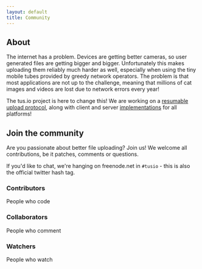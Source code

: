 ```yaml
---
layout: default
title: Community
---
```


## About

The internet has a problem. Devices are getting better cameras, so user
generated files are getting bigger and bigger. Unfortunately this makes
uploading them reliably much harder as well, especially when using the tiny
mobile tubes provided by greedy network operators. The problem is that most
applications are not up to the challenge, meaning that millions of cat images
and videos are lost due to network errors every year!

The tus.io project is here to change this! We are working on a [resumable
upload protocol](protocols/resumable-upload.html), along with client and server
[implementations](implementations.html) for all platforms!

## Join the community

Are you passionate about better file uploading? Join us! We welcome all
contributions, be it patches, comments or questions.

If you'd like to chat, we're hanging on freenode.net in `#tusio` - this is also
the official twitter hash tag.

### Contributors

People who code

<div class="community" data-contains="members, contributors, collaborators"></div>

### Collaborators

People who comment

<div class="community" data-contains="issues"></div>

### Watchers

People who watch

<div class="community" data-contains="subscribers, stargazers"></div>
